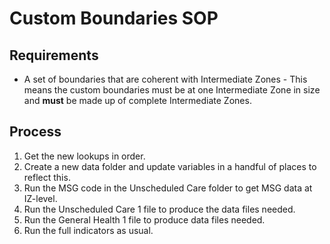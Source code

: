 # Custom Boundaries SOP

## Requirements

-   A set of boundaries that are coherent with Intermediate Zones - This means the custom boundaries must be at one Intermediate Zone in size and **must** be made up of complete Intermediate Zones.

## Process

1.  Get the new lookups in order.
2.  Create a new data folder and update variables in a handful of places to reflect this.
3.  Run the MSG code in the Unscheduled Care folder to get MSG data at IZ-level.
4.  Run the Unscheduled Care 1 file to produce the data files needed.
5.  Run the General Health 1 file to produce data files needed.
6.  Run the full indicators as usual.
